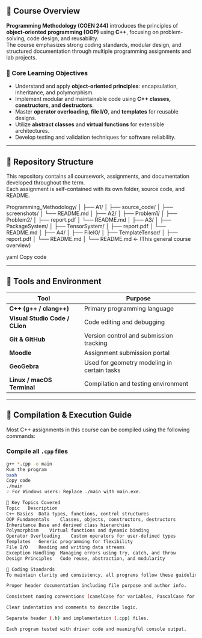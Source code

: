 ## 📘 Course Overview

**Programming Methodology (COEN 244)** introduces the principles of **object-oriented programming (OOP)** using **C++**, focusing on problem-solving, code design, and reusability.  
The course emphasizes strong coding standards, modular design, and structured documentation through multiple programming assignments and lab projects.

### 🔹 Core Learning Objectives
- Understand and apply **object-oriented principles**: encapsulation, inheritance, and polymorphism.  
- Implement modular and maintainable code using **C++ classes, constructors, and destructors**.  
- Master **operator overloading**, **file I/O**, and **templates** for reusable designs.  
- Utilize **abstract classes** and **virtual functions** for extensible architectures.  
- Develop testing and validation techniques for software reliability.

---

## 🧱 Repository Structure

This repository contains all coursework, assignments, and documentation developed throughout the term.  
Each assignment is self-contained with its own folder, source code, and README.

Programming_Methodology/
│
├── A1/
│ ├── source_code/
│ ├── screenshots/
│ └── README.md
│
├── A2/
│ ├── Problem1/
│ ├── Problem2/
│ ├── report.pdf
│ └── README.md
│
├── A3/
│ ├── PackageSystem/
│ ├── TensorSystem/
│ ├── report.pdf
│ └── README.md
│
├── A4/
│ ├── FileIO/
│ ├── TemplateTensor/
│ ├── report.pdf
│ └── README.md
│
└── README.md ← (This general course overview)

yaml
Copy code

---

## 🧩 Tools and Environment

| Tool | Purpose |
|------|----------|
| **C++ (g++ / clang++)** | Primary programming language |
| **Visual Studio Code / CLion** | Code editing and debugging |
| **Git & GitHub** | Version control and submission tracking |
| **Moodle** | Assignment submission portal |
| **GeoGebra** | Used for geometry modeling in certain tasks |
| **Linux / macOS Terminal** | Compilation and testing environment |

---

## 🧪 Compilation & Execution Guide

Most C++ assignments in this course can be compiled using the following commands:

### Compile all `.cpp` files
```bash
g++ *.cpp -o main
Run the program
bash
Copy code
./main
💡 For Windows users: Replace ./main with main.exe.

🧠 Key Topics Covered
Topic	Description
C++ Basics	Data types, functions, control structures
OOP Fundamentals	Classes, objects, constructors, destructors
Inheritance	Base and derived class hierarchies
Polymorphism	Virtual functions and dynamic binding
Operator Overloading	Custom operators for user-defined types
Templates	Generic programming for flexibility
File I/O	Reading and writing data streams
Exception Handling	Managing errors using try, catch, and throw
Design Principles	Code reuse, abstraction, and modularity

📄 Coding Standards
To maintain clarity and consistency, all programs follow these guidelines:

Proper header documentation including file purpose and author info.

Consistent naming conventions (camelCase for variables, PascalCase for classes).

Clear indentation and comments to describe logic.

Separate header (.h) and implementation (.cpp) files.

Each program tested with driver code and meaningful console output.
